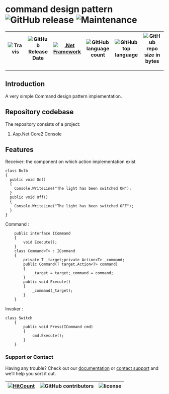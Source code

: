 # command design pattern ![GitHub release](https://img.shields.io/github/release/ajeetx/command_design_pattern.svg?style=for-the-badge) ![Maintenance](https://img.shields.io/maintenance/yes/2018.svg?style=for-the-badge)

![Travis](https://img.shields.io/travis/AJEETX/command_design_pattern.svg) |![GitHub Release Date](https://img.shields.io/github/release-date/ajeetx/command_design_pattern.svg)|[![.Net Framework](https://img.shields.io/badge/DotNet-2.0-blue.svg?style=plastic)](https://www.microsoft.com/en-au/download/details.aspx?id=1639) | ![GitHub language count](https://img.shields.io/github/languages/count/ajeetx/command_design_pattern.svg) | ![GitHub top language](https://img.shields.io/github/languages/top/ajeetx/command_design_pattern.svg) |![GitHub repo size in bytes](https://img.shields.io/github/repo-size/ajeetx/command_design_pattern.svg) 
| ---          | ---        | ---      | ---        |  --- | --- |

---------------------------------------
## Introduction

A very simple Command design pattern implementation.   

## Repository codebase
 
The repository consists of a project:
1) Asp.Net Core2 Console 

## Features
Receiver: the component on which action implementation exist 
```
class Bulb
{
  public void On()
  {
  	Console.WriteLine("The light has been switched ON");
  }
  public void Off()
  {
  	Console.WriteLine("The light has been switched OFF");
  }
}
```

Command : 
```
    public interface ICommand
    {
        void Execute();
    }
    class Command<T> : ICommand
    {
        private T _target;private Action<T> _command;
        public Command(T target,Action<T> command)
        {
            _target = target;_command = command;
        }
        public void Execute()
        {
            _command(_target);
        }
    }
```

Invoker :
```
class Switch
    {
        public void Press(ICommand cmd)
        {
            cmd.Execute();
        }
    }
```

### Support or Contact

Having any trouble? Check out our [documentation](https://github.com/AJEETX/command_design_pattern/blob/master/README.md) or [contact support](mailto:ajeetkumar@email.com) and we’ll help you sort it out.


[![HitCount](http://hits.dwyl.io/ajeetx/command_design_pattern/projects/1.svg)](http://hits.dwyl.io/ajeetx/command_design_pattern/projects/1) | ![GitHub contributors](https://img.shields.io/github/contributors/ajeetx/command_design_pattern.svg?style=plastic)|![license](https://img.shields.io/github/license/ajeetx/command_design_pattern.svg?style=plastic)|
 | --- | --- | ---|
